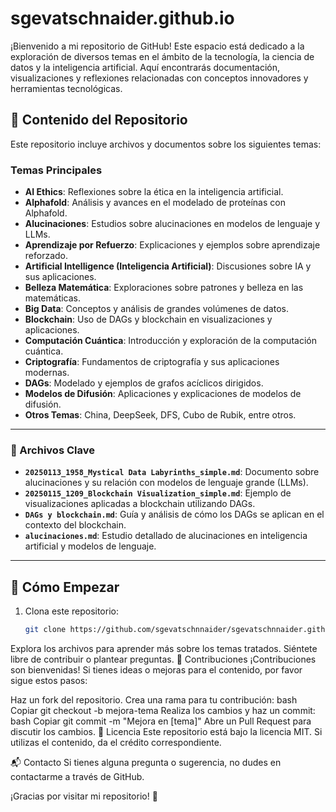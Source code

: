 # sgevatschnaider.github.io

¡Bienvenido a mi repositorio de GitHub! Este espacio está dedicado a la exploración de diversos temas en el ámbito de la tecnología, la ciencia de datos y la inteligencia artificial. Aquí encontrarás documentación, visualizaciones y reflexiones relacionadas con conceptos innovadores y herramientas tecnológicas.

## 📂 Contenido del Repositorio

Este repositorio incluye archivos y documentos sobre los siguientes temas:

### Temas Principales
- **AI Ethics**: Reflexiones sobre la ética en la inteligencia artificial.
- **Alphafold**: Análisis y avances en el modelado de proteínas con Alphafold.
- **Alucinaciones**: Estudios sobre alucinaciones en modelos de lenguaje y LLMs.
- **Aprendizaje por Refuerzo**: Explicaciones y ejemplos sobre aprendizaje reforzado.
- **Artificial Intelligence (Inteligencia Artificial)**: Discusiones sobre IA y sus aplicaciones.
- **Belleza Matemática**: Exploraciones sobre patrones y belleza en las matemáticas.
- **Big Data**: Conceptos y análisis de grandes volúmenes de datos.
- **Blockchain**: Uso de DAGs y blockchain en visualizaciones y aplicaciones.
- **Computación Cuántica**: Introducción y exploración de la computación cuántica.
- **Criptografía**: Fundamentos de criptografía y sus aplicaciones modernas.
- **DAGs**: Modelado y ejemplos de grafos acíclicos dirigidos.
- **Modelos de Difusión**: Aplicaciones y explicaciones de modelos de difusión.
- **Otros Temas**: China, DeepSeek, DFS, Cubo de Rubik, entre otros.

---

### 📄 Archivos Clave
- **`20250113_1958_Mystical Data Labyrinths_simple.md`**: Documento sobre alucinaciones y su relación con modelos de lenguaje grande (LLMs).
- **`20250115_1209_Blockchain Visualization_simple.md`**: Ejemplo de visualizaciones aplicadas a blockchain utilizando DAGs.
- **`DAGs y blockchain.md`**: Guía y análisis de cómo los DAGs se aplican en el contexto del blockchain.
- **`alucinaciones.md`**: Estudio detallado de alucinaciones en inteligencia artificial y modelos de lenguaje.

---

## 🚀 Cómo Empezar

1. Clona este repositorio:
   ```bash
   git clone https://github.com/sgevatschnnaider/sgevatschnnaider.github.io.git
Explora los archivos para aprender más sobre los temas tratados.
Siéntete libre de contribuir o plantear preguntas.
🤝 Contribuciones
¡Contribuciones son bienvenidas! Si tienes ideas o mejoras para el contenido, por favor sigue estos pasos:

Haz un fork del repositorio.
Crea una rama para tu contribución:
bash
Copiar
git checkout -b mejora-tema
Realiza los cambios y haz un commit:
bash
Copiar
git commit -m "Mejora en [tema]"
Abre un Pull Request para discutir los cambios.
📜 Licencia
Este repositorio está bajo la licencia MIT. Si utilizas el contenido, da el crédito correspondiente.

📬 Contacto
Si tienes alguna pregunta o sugerencia, no dudes en contactarme a través de GitHub.

¡Gracias por visitar mi repositorio! 🌟
